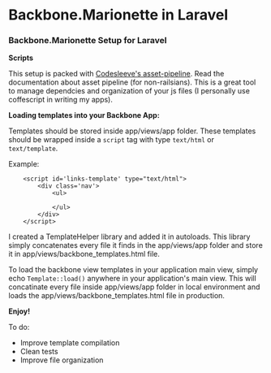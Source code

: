 <h1>Backbone.Marionette in Laravel</h1>

<h3>Backbone.Marionette Setup for Laravel</h3>

<strong>Scripts</strong>

This setup is packed with <a href="https://github.com/CodeSleeve/asset-pipeline">Codesleeve's asset-pipeline</a>.
Read the documentation about asset pipeline (for non-railsians). This is a great tool to manage dependcies and organization of your
js files (I personally use coffescript in writing my apps).

<strong>Loading templates into your Backbone App:</strong>

Templates should be stored inside app/views/app folder. These templates should be wrapped inside a
<code>script</code> tag with type <code>text/html</code> or <code>text/template</code>.

Example:

```
	<script id='links-template' type="text/html">
		<div class='nav'>
			<ul>

			</ul>
		</div> 
	</script>
```

I created a TemplateHelper library and added it in autoloads. This library simply concatenates every file it finds
in the app/views/app folder and store it in app/views/backbone_templates.html file.

To load the backbone view templates in your application main view, simply echo <code>Template::load()</code>
anywhere in your application's main view. This will concatinate every file inside app/views/app folder in local environment
and loads the app/views/backbone_templates.html file in production.

<strong>Enjoy!</strong>

To do:

 - Improve template compilation
 - Clean tests
 - Improve file organization